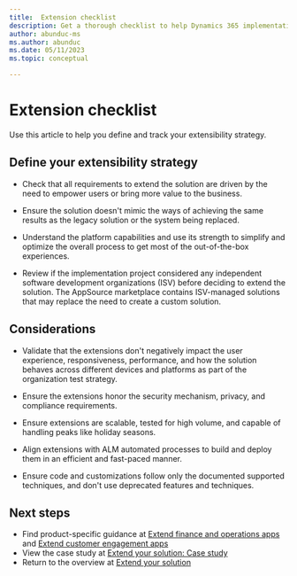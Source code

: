 ```yaml
---
title:  Extension checklist
description: Get a thorough checklist to help Dynamics 365 implementation teams with their extensibility strategy.
author: abunduc-ms
ms.author: abunduc
ms.date: 05/11/2023
ms.topic: conceptual

---
```


# Extension checklist

Use this article to help you define and track your extensibility strategy.

## Define your extensibility strategy

- Check that all requirements to extend the solution are driven by the need to empower users or bring more value to the business.

- Ensure the solution doesn't mimic the ways of achieving the same results as the legacy solution or the system being replaced.

- Understand the platform capabilities and use its strength to simplify and optimize the overall process to get most of the out-of-the-box experiences.

- Review if the implementation project considered any independent software development organizations (ISV) before deciding to extend the solution. The AppSource marketplace contains ISV-managed solutions that may replace the need to create a custom solution.

## Considerations

- Validate that the extensions don't negatively impact the user experience, responsiveness, performance, and how the solution behaves across different devices and platforms as part of the organization test strategy.

- Ensure the extensions honor the security mechanism, privacy, and compliance requirements.

- Ensure extensions are scalable, tested for high volume, and capable of handling peaks like holiday seasons.

- Align extensions with ALM automated processes to build and deploy them in an efficient and fast-paced manner.

- Ensure code and customizations follow only the documented supported techniques, and don't use deprecated features and techniques.

## Next steps

- Find product-specific guidance at [Extend finance and operations apps](extend-your-solution-guidance-product-fo.md) and [Extend customer engagement apps](extend-your-solution-guidance-product-ce.md)  
- View the case study at [Extend your solution: Case study](extend-your-solution-case-study.md)  
- Return to the overview at [Extend your solution](extend-your-solution.md)  
